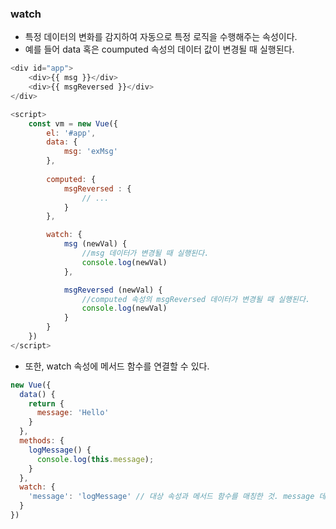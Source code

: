 ### watch
- 특정 데이터의 변화를 감지하여 자동으로 특정 로직을 수행해주는 속성이다.
- 예를 들어 data 혹은 coumputed 속성의 데이터 값이 변경될 때 실행된다.

~~~js
<div id="app">
    <div>{{ msg }}</div>
    <div>{{ msgReversed }}</div>
</div>

<script>
    const vm = new Vue({
        el: '#app',
        data: {
            msg: 'exMsg'
        },
        
        computed: {
            msgReversed : {
                // ...
            }  
        },

        watch: {
            msg (newVal) {
                //msg 데이터가 변경될 때 실행된다.
                console.log(newVal)
            },

            msgReversed (newVal) {
                //computed 속성의 msgReversed 데이터가 변경될 때 실행된다.
                console.log(newVal)
            }
        }
    })
</script>
~~~

- 또한, watch 속성에 메서드 함수를 연결할 수 있다.
~~~js
new Vue({
  data() {
    return {
      message: 'Hello'
    }
  },
  methods: {
    logMessage() {
      console.log(this.message);
    }
  },
  watch: {
    'message': 'logMessage' // 대상 속성과 메서드 함수를 매칭한 것. message 데이터가 변경되면 logMessage를 실행한다.
  }
})
~~~
